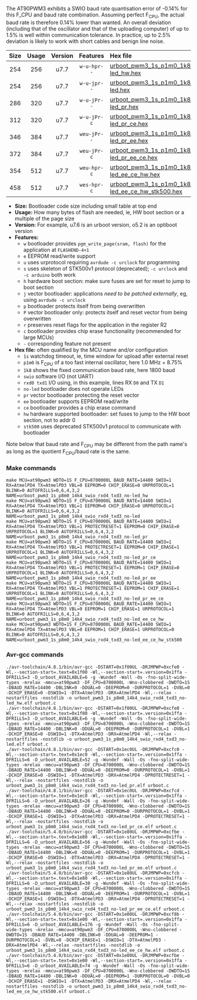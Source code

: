 The AT90PWM3 exhibits a SWIO baud rate quantisation error of -0.14% for this F_CPU and baud rate combination. Assuming perfect F<sub>CPU</sub>, the actual baud rate is therefore 0.14% lower than wanted. An overall deviation (including that of the oscillator and that of the uploading computer) of up to 1.5% is well within communication tolerance. In practice, up to 2.5% deviation is likely to work with short cables and benign line noise.

|Size|Usage|Version|Features|Hex file|
|:-:|:-:|:-:|:-:|:--|
|254|256|u7.7|`w-u-hpr--`|[urboot_pwm3_1s_p1m0_1k8_swio_rxd4_txd3_no-led_hw.hex](https://raw.githubusercontent.com/stefanrueger/urboot.hex/main/mcus/at90pwm3/watchdog_1_s/internal_oscillator_p%2B8.75%25/%2B1m000000_hz/%2B%2B%2B1k8_baud/uart0_rxd4_txd3/no-led/urboot_pwm3_1s_p1m0_1k8_swio_rxd4_txd3_no-led_hw.hex)|
|254|256|u7.7|`w-u-jpr--`|[urboot_pwm3_1s_p1m0_1k8_swio_rxd4_txd3_no-led.hex](https://raw.githubusercontent.com/stefanrueger/urboot.hex/main/mcus/at90pwm3/watchdog_1_s/internal_oscillator_p%2B8.75%25/%2B1m000000_hz/%2B%2B%2B1k8_baud/uart0_rxd4_txd3/no-led/urboot_pwm3_1s_p1m0_1k8_swio_rxd4_txd3_no-led.hex)|
|286|320|u7.7|`w-u-jPr--`|[urboot_pwm3_1s_p1m0_1k8_swio_rxd4_txd3_no-led_pr.hex](https://raw.githubusercontent.com/stefanrueger/urboot.hex/main/mcus/at90pwm3/watchdog_1_s/internal_oscillator_p%2B8.75%25/%2B1m000000_hz/%2B%2B%2B1k8_baud/uart0_rxd4_txd3/no-led/urboot_pwm3_1s_p1m0_1k8_swio_rxd4_txd3_no-led_pr.hex)|
|312|320|u7.7|`w-u-jPr-c`|[urboot_pwm3_1s_p1m0_1k8_swio_rxd4_txd3_no-led_pr_ce.hex](https://raw.githubusercontent.com/stefanrueger/urboot.hex/main/mcus/at90pwm3/watchdog_1_s/internal_oscillator_p%2B8.75%25/%2B1m000000_hz/%2B%2B%2B1k8_baud/uart0_rxd4_txd3/no-led/urboot_pwm3_1s_p1m0_1k8_swio_rxd4_txd3_no-led_pr_ce.hex)|
|346|384|u7.7|`weu-jPr--`|[urboot_pwm3_1s_p1m0_1k8_swio_rxd4_txd3_no-led_pr_ee.hex](https://raw.githubusercontent.com/stefanrueger/urboot.hex/main/mcus/at90pwm3/watchdog_1_s/internal_oscillator_p%2B8.75%25/%2B1m000000_hz/%2B%2B%2B1k8_baud/uart0_rxd4_txd3/no-led/urboot_pwm3_1s_p1m0_1k8_swio_rxd4_txd3_no-led_pr_ee.hex)|
|372|384|u7.7|`weu-jPr-c`|[urboot_pwm3_1s_p1m0_1k8_swio_rxd4_txd3_no-led_pr_ee_ce.hex](https://raw.githubusercontent.com/stefanrueger/urboot.hex/main/mcus/at90pwm3/watchdog_1_s/internal_oscillator_p%2B8.75%25/%2B1m000000_hz/%2B%2B%2B1k8_baud/uart0_rxd4_txd3/no-led/urboot_pwm3_1s_p1m0_1k8_swio_rxd4_txd3_no-led_pr_ee_ce.hex)|
|354|512|u7.7|`weu-hpr-c`|[urboot_pwm3_1s_p1m0_1k8_swio_rxd4_txd3_no-led_ee_ce_hw.hex](https://raw.githubusercontent.com/stefanrueger/urboot.hex/main/mcus/at90pwm3/watchdog_1_s/internal_oscillator_p%2B8.75%25/%2B1m000000_hz/%2B%2B%2B1k8_baud/uart0_rxd4_txd3/no-led/urboot_pwm3_1s_p1m0_1k8_swio_rxd4_txd3_no-led_ee_ce_hw.hex)|
|458|512|u7.7|`wes-hpr-c`|[urboot_pwm3_1s_p1m0_1k8_swio_rxd4_txd3_no-led_ee_ce_hw_stk500.hex](https://raw.githubusercontent.com/stefanrueger/urboot.hex/main/mcus/at90pwm3/watchdog_1_s/internal_oscillator_p%2B8.75%25/%2B1m000000_hz/%2B%2B%2B1k8_baud/uart0_rxd4_txd3/no-led/urboot_pwm3_1s_p1m0_1k8_swio_rxd4_txd3_no-led_ee_ce_hw_stk500.hex)|

- **Size:** Bootloader code size including small table at top end
- **Usage:** How many bytes of flash are needed, ie, HW boot section or a multiple of the page size
- **Version:** For example, u7.6 is an urboot version, o5.2 is an optiboot version
- **Features:**
  + `w` bootloader provides `pgm_write_page(sram, flash)` for the application at `FLASHEND-4+1`
  + `e` EEPROM read/write support
  + `u` uses urprotocol requiring `avrdude -c urclock` for programming
  + `s` uses skeleton of STK500v1 protocol (deprecated); `-c urclock` and `-c arduino` both work
  + `h` hardware boot section: make sure fuses are set for reset to jump to boot section
  + `j` vector bootloader: applications *need to be patched externally*, eg, using `avrdude -c urclock`
  + `p` bootloader protects itself from being overwritten
  + `P` vector bootloader only: protects itself and reset vector from being overwritten
  + `r` preserves reset flags for the application in the register R2
  + `c` bootloader provides chip erase functionality (recommended for large MCUs)
  + `-` corresponding feature not present
- **Hex file:** often qualified by the MCU name and/or configuration
  + `1s` watchdog timeout, ie, time window for upload after external reset
  + `p1m0` is F<sub>CPU</sub> of a too fast internal oscillator, here 1.0 MHz + 8.75%
  + `1k8` shows the fixed communication baud rate, here 1800 baud
  + `swio` software I/O (not UART)
  + `rxd0 txd1` I/O using, in this example, lines RX `D0` and TX `D1`
  + `no-led` bootloader does not operate LEDs
  + `pr` vector bootloader protecting the reset vector
  + `ee` bootloader supports EEPROM read/write
  + `ce` bootloader provides a chip erase command
  + `hw` hardware supported bootloader: set fuses to jump to the HW boot section, not to addr 0
  + `stk500` uses deprecated STK500v1 protocol to communicate with bootloader


Note below that baud rate and F<sub>CPU</sub> may be different from the path name's as long as the quotient F<sub>CPU</sub>/baud rate is the same.

### Make commands
```
make MCU=at90pwm3 WDTO=1S F_CPU=8700000L BAUD_RATE=14400 SWIO=1 RX=AtmelPD4 TX=AtmelPD3 VBL=0 EEPROM=0 CHIP_ERASE=0 URPROTOCOL=1 BLINK=0 AUTOFRILLS=0,6,4,3,2 NAME=urboot_pwm3_1s_p8m0_14k4_swio_rxd4_txd3_no-led_hw
make MCU=at90pwm3 WDTO=1S F_CPU=8700000L BAUD_RATE=14400 SWIO=1 RX=AtmelPD4 TX=AtmelPD3 VBL=1 EEPROM=0 CHIP_ERASE=0 URPROTOCOL=1 BLINK=0 AUTOFRILLS=0,6,4,3,2 NAME=urboot_pwm3_1s_p8m0_14k4_swio_rxd4_txd3_no-led
make MCU=at90pwm3 WDTO=1S F_CPU=8700000L BAUD_RATE=14400 SWIO=1 RX=AtmelPD4 TX=AtmelPD3 VBL=1 PROTECTRESET=1 EEPROM=0 CHIP_ERASE=0 URPROTOCOL=1 BLINK=0 AUTOFRILLS=0,6,4,3,2 NAME=urboot_pwm3_1s_p8m0_14k4_swio_rxd4_txd3_no-led_pr
make MCU=at90pwm3 WDTO=1S F_CPU=8700000L BAUD_RATE=14400 SWIO=1 RX=AtmelPD4 TX=AtmelPD3 VBL=1 PROTECTRESET=1 EEPROM=0 CHIP_ERASE=1 URPROTOCOL=1 BLINK=0 AUTOFRILLS=0,6,4,3,2 NAME=urboot_pwm3_1s_p8m0_14k4_swio_rxd4_txd3_no-led_pr_ce
make MCU=at90pwm3 WDTO=1S F_CPU=8700000L BAUD_RATE=14400 SWIO=1 RX=AtmelPD4 TX=AtmelPD3 VBL=1 PROTECTRESET=1 EEPROM=1 CHIP_ERASE=0 URPROTOCOL=1 BLINK=0 AUTOFRILLS=0,6,4,3,2 NAME=urboot_pwm3_1s_p8m0_14k4_swio_rxd4_txd3_no-led_pr_ee
make MCU=at90pwm3 WDTO=1S F_CPU=8700000L BAUD_RATE=14400 SWIO=1 RX=AtmelPD4 TX=AtmelPD3 VBL=1 PROTECTRESET=1 EEPROM=1 CHIP_ERASE=1 URPROTOCOL=1 BLINK=0 AUTOFRILLS=0,6,4,3,2 NAME=urboot_pwm3_1s_p8m0_14k4_swio_rxd4_txd3_no-led_pr_ee_ce
make MCU=at90pwm3 WDTO=1S F_CPU=8700000L BAUD_RATE=14400 SWIO=1 RX=AtmelPD4 TX=AtmelPD3 VBL=0 EEPROM=1 CHIP_ERASE=1 URPROTOCOL=1 BLINK=0 AUTOFRILLS=0,6,4,3,2 NAME=urboot_pwm3_1s_p8m0_14k4_swio_rxd4_txd3_no-led_ee_ce_hw
make MCU=at90pwm3 WDTO=1S F_CPU=8700000L BAUD_RATE=14400 SWIO=1 RX=AtmelPD4 TX=AtmelPD3 VBL=0 EEPROM=1 CHIP_ERASE=1 URPROTOCOL=0 BLINK=0 AUTOFRILLS=0,6,4,3,2 NAME=urboot_pwm3_1s_p8m0_14k4_swio_rxd4_txd3_no-led_ee_ce_hw_stk500
```

### Avr-gcc commands
```
./avr-toolchain/4.8.1/bin/avr-gcc -DSTART=0x1f00UL -DRJMPWP=0xcfe0 -Wl,--section-start=.text=0x1f00 -Wl,--section-start=.version=0x1ffa -DFRILLS=3 -D_urboot_AVAILABLE=6 -g -Wundef -Wall -Os -fno-split-wide-types -mrelax -mmcu=at90pwm3 -DF_CPU=8700000L -Wno-clobbered -DWDTO=1S -DBAUD_RATE=14400 -DBLINK=0 -DDUAL=0 -DEEPROM=0 -DURPROTOCOL=1 -DVBL=0 -DCHIP_ERASE=0 -DSWIO=1 -DTX=AtmelPD3 -DRX=AtmelPD4 -Wl,--relax -nostartfiles -nostdlib -o urboot_pwm3_1s_p8m0_14k4_swio_rxd4_txd3_no-led_hw.elf urboot.c
./avr-toolchain/4.8.1/bin/avr-gcc -DSTART=0x1f00UL -DRJMPWP=0xcfe0 -Wl,--section-start=.text=0x1f00 -Wl,--section-start=.version=0x1ffa -DFRILLS=3 -D_urboot_AVAILABLE=6 -g -Wundef -Wall -Os -fno-split-wide-types -mrelax -mmcu=at90pwm3 -DF_CPU=8700000L -Wno-clobbered -DWDTO=1S -DBAUD_RATE=14400 -DBLINK=0 -DDUAL=0 -DEEPROM=0 -DURPROTOCOL=1 -DVBL=1 -DCHIP_ERASE=0 -DSWIO=1 -DTX=AtmelPD3 -DRX=AtmelPD4 -Wl,--relax -nostartfiles -nostdlib -o urboot_pwm3_1s_p8m0_14k4_swio_rxd4_txd3_no-led.elf urboot.c
./avr-toolchain/4.8.1/bin/avr-gcc -DSTART=0x1ec0UL -DRJMPWP=0xcfc0 -Wl,--section-start=.text=0x1ec0 -Wl,--section-start=.version=0x1ffa -DFRILLS=6 -D_urboot_AVAILABLE=52 -g -Wundef -Wall -Os -fno-split-wide-types -mrelax -mmcu=at90pwm3 -DF_CPU=8700000L -Wno-clobbered -DWDTO=1S -DBAUD_RATE=14400 -DBLINK=0 -DDUAL=0 -DEEPROM=0 -DURPROTOCOL=1 -DVBL=1 -DCHIP_ERASE=0 -DSWIO=1 -DTX=AtmelPD3 -DRX=AtmelPD4 -DPROTECTRESET=1 -Wl,--relax -nostartfiles -nostdlib -o urboot_pwm3_1s_p8m0_14k4_swio_rxd4_txd3_no-led_pr.elf urboot.c
./avr-toolchain/4.8.1/bin/avr-gcc -DSTART=0x1ec0UL -DRJMPWP=0xcfcd -Wl,--section-start=.text=0x1ec0 -Wl,--section-start=.version=0x1ffa -DFRILLS=6 -D_urboot_AVAILABLE=26 -g -Wundef -Wall -Os -fno-split-wide-types -mrelax -mmcu=at90pwm3 -DF_CPU=8700000L -Wno-clobbered -DWDTO=1S -DBAUD_RATE=14400 -DBLINK=0 -DDUAL=0 -DEEPROM=0 -DURPROTOCOL=1 -DVBL=1 -DCHIP_ERASE=1 -DSWIO=1 -DTX=AtmelPD3 -DRX=AtmelPD4 -DPROTECTRESET=1 -Wl,--relax -nostartfiles -nostdlib -o urboot_pwm3_1s_p8m0_14k4_swio_rxd4_txd3_no-led_pr_ce.elf urboot.c
./avr-toolchain/5.4.0/bin/avr-gcc -DSTART=0x1e80UL -DRJMPWP=0xcfbe -Wl,--section-start=.text=0x1e80 -Wl,--section-start=.version=0x1ffa -DFRILLS=6 -D_urboot_AVAILABLE=56 -g -Wundef -Wall -Os -fno-split-wide-types -mrelax -mmcu=at90pwm3 -DF_CPU=8700000L -Wno-clobbered -DWDTO=1S -DBAUD_RATE=14400 -DBLINK=0 -DDUAL=0 -DEEPROM=1 -DURPROTOCOL=1 -DVBL=1 -DCHIP_ERASE=0 -DSWIO=1 -DTX=AtmelPD3 -DRX=AtmelPD4 -DPROTECTRESET=1 -Wl,--relax -nostartfiles -nostdlib -o urboot_pwm3_1s_p8m0_14k4_swio_rxd4_txd3_no-led_pr_ee.elf urboot.c
./avr-toolchain/5.4.0/bin/avr-gcc -DSTART=0x1e80UL -DRJMPWP=0xcfcb -Wl,--section-start=.text=0x1e80 -Wl,--section-start=.version=0x1ffa -DFRILLS=6 -D_urboot_AVAILABLE=30 -g -Wundef -Wall -Os -fno-split-wide-types -mrelax -mmcu=at90pwm3 -DF_CPU=8700000L -Wno-clobbered -DWDTO=1S -DBAUD_RATE=14400 -DBLINK=0 -DDUAL=0 -DEEPROM=1 -DURPROTOCOL=1 -DVBL=1 -DCHIP_ERASE=1 -DSWIO=1 -DTX=AtmelPD3 -DRX=AtmelPD4 -DPROTECTRESET=1 -Wl,--relax -nostartfiles -nostdlib -o urboot_pwm3_1s_p8m0_14k4_swio_rxd4_txd3_no-led_pr_ee_ce.elf urboot.c
./avr-toolchain/5.4.0/bin/avr-gcc -DSTART=0x1e00UL -DRJMPWP=0xcf8b -Wl,--section-start=.text=0x1e00 -Wl,--section-start=.version=0x1ffa -DFRILLS=6 -D_urboot_AVAILABLE=176 -g -Wundef -Wall -Os -fno-split-wide-types -mrelax -mmcu=at90pwm3 -DF_CPU=8700000L -Wno-clobbered -DWDTO=1S -DBAUD_RATE=14400 -DBLINK=0 -DDUAL=0 -DEEPROM=1 -DURPROTOCOL=1 -DVBL=0 -DCHIP_ERASE=1 -DSWIO=1 -DTX=AtmelPD3 -DRX=AtmelPD4 -Wl,--relax -nostartfiles -nostdlib -o urboot_pwm3_1s_p8m0_14k4_swio_rxd4_txd3_no-led_ee_ce_hw.elf urboot.c
./avr-toolchain/5.4.0/bin/avr-gcc -DSTART=0x1e00UL -DRJMPWP=0xcfbe -Wl,--section-start=.text=0x1e00 -Wl,--section-start=.version=0x1ffa -DFRILLS=6 -D_urboot_AVAILABLE=74 -g -Wundef -Wall -Os -fno-split-wide-types -mrelax -mmcu=at90pwm3 -DF_CPU=8700000L -Wno-clobbered -DWDTO=1S -DBAUD_RATE=14400 -DBLINK=0 -DDUAL=0 -DEEPROM=1 -DURPROTOCOL=0 -DVBL=0 -DCHIP_ERASE=1 -DSWIO=1 -DTX=AtmelPD3 -DRX=AtmelPD4 -Wl,--relax -nostartfiles -nostdlib -o urboot_pwm3_1s_p8m0_14k4_swio_rxd4_txd3_no-led_ee_ce_hw_stk500.elf urboot.c
```

